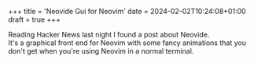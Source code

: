 +++
title = 'Neovide Gui for Neovim'
date = 2024-02-02T10:24:08+01:00
draft = true
+++

Reading Hacker News last night I found a post about Neovide.  
It's a graphical front end for Neovim with some fancy animations that you don't get when you're using Neovim in a normal terminal.
